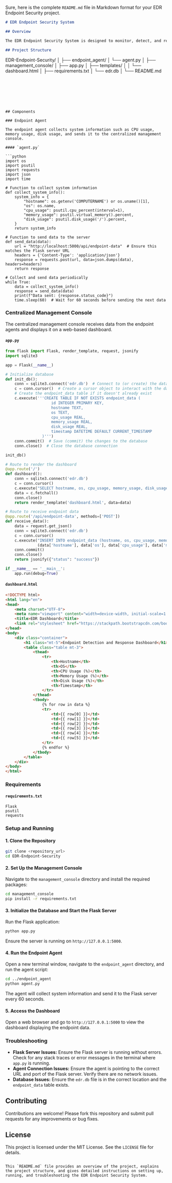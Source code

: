 Sure, here is the complete `README.md` file in Markdown format for your EDR Endpoint Security project.

```markdown
# EDR Endpoint Security System

## Overview

The EDR Endpoint Security System is designed to monitor, detect, and respond to security threats on endpoints within an organization's network. This project includes an endpoint agent that collects system information and a centralized management console that displays the collected data and alerts on a web-based dashboard.

## Project Structure

```






EDR-Endpoint-Security/
│
├── endpoint_agent/
│   └── agent.py
│
├── management_console/
│   ├── app.py
│   ├── templates/
│   │   └── dashboard.html
│   ├── requirements.txt
│   └── edr.db
│
└── README.md
```







## Components

### Endpoint Agent

The endpoint agent collects system information such as CPU usage, memory usage, disk usage, and sends it to the centralized management console.

#### `agent.py`

```python
import os
import psutil
import requests
import json
import time

# Function to collect system information
def collect_system_info():
    system_info = {
        "hostname": os.getenv('COMPUTERNAME') or os.uname()[1],
        "os": os.name,
        "cpu_usage": psutil.cpu_percent(interval=1),
        "memory_usage": psutil.virtual_memory().percent,
        "disk_usage": psutil.disk_usage('/').percent,
    }
    return system_info

# Function to send data to the server
def send_data(data):
    url = "http://localhost:5000/api/endpoint-data"  # Ensure this matches the Flask server URL
    headers = {'Content-Type': 'application/json'}
    response = requests.post(url, data=json.dumps(data), headers=headers)
    return response

# Collect and send data periodically
while True:
    data = collect_system_info()
    response = send_data(data)
    print(f"Data sent: {response.status_code}")
    time.sleep(60)  # Wait for 60 seconds before sending the next data
```

### Centralized Management Console

The centralized management console receives data from the endpoint agents and displays it on a web-based dashboard.

#### `app.py`

```python
from flask import Flask, render_template, request, jsonify
import sqlite3

app = Flask(__name__)

# Initialize database
def init_db():
    conn = sqlite3.connect('edr.db')  # Connect to (or create) the database file
    c = conn.cursor()  # Create a cursor object to interact with the database
    # Create the endpoint_data table if it doesn't already exist
    c.execute('''CREATE TABLE IF NOT EXISTS endpoint_data (
                    id INTEGER PRIMARY KEY,
                    hostname TEXT,
                    os TEXT,
                    cpu_usage REAL,
                    memory_usage REAL,
                    disk_usage REAL,
                    timestamp DATETIME DEFAULT CURRENT_TIMESTAMP
                )''')
    conn.commit()  # Save (commit) the changes to the database
    conn.close()  # Close the database connection

init_db()

# Route to render the dashboard
@app.route('/')
def dashboard():
    conn = sqlite3.connect('edr.db')
    c = conn.cursor()
    c.execute("SELECT hostname, os, cpu_usage, memory_usage, disk_usage, timestamp FROM endpoint_data")
    data = c.fetchall()
    conn.close()
    return render_template('dashboard.html', data=data)

# Route to receive endpoint data
@app.route('/api/endpoint-data', methods=['POST'])
def receive_data():
    data = request.get_json()
    conn = sqlite3.connect('edr.db')
    c = conn.cursor()
    c.execute("INSERT INTO endpoint_data (hostname, os, cpu_usage, memory_usage, disk_usage) VALUES (?, ?, ?, ?, ?)",
              (data['hostname'], data['os'], data['cpu_usage'], data['memory_usage'], data['disk_usage']))
    conn.commit()
    conn.close()
    return jsonify({"status": "success"})

if __name__ == '__main__':
    app.run(debug=True)
```

#### `dashboard.html`

```html
<!DOCTYPE html>
<html lang="en">
<head>
    <meta charset="UTF-8">
    <meta name="viewport" content="width=device-width, initial-scale=1.0">
    <title>EDR Dashboard</title>
    <link rel="stylesheet" href="https://stackpath.bootstrapcdn.com/bootstrap/4.5.2/css/bootstrap.min.css">
</head>
<body>
    <div class="container">
        <h1 class="mt-5">Endpoint Detection and Response Dashboard</h1>
        <table class="table mt-3">
            <thead>
                <tr>
                    <th>Hostname</th>
                    <th>OS</th>
                    <th>CPU Usage (%)</th>
                    <th>Memory Usage (%)</th>
                    <th>Disk Usage (%)</th>
                    <th>Timestamp</th>
                </tr>
            </thead>
            <tbody>
                {% for row in data %}
                <tr>
                    <td>{{ row[0] }}</td>
                    <td>{{ row[1] }}</td>
                    <td>{{ row[2] }}</td>
                    <td>{{ row[3] }}</td>
                    <td>{{ row[4] }}</td>
                    <td>{{ row[5] }}</td>
                </tr>
                {% endfor %}
            </tbody>
        </table>
    </div>
</body>
</html>
```

### Requirements

#### `requirements.txt`

```
Flask
psutil
requests
```

### Setup and Running

#### 1. Clone the Repository

```sh
git clone <repository_url>
cd EDR-Endpoint-Security
```

#### 2. Set Up the Management Console

Navigate to the `management_console` directory and install the required packages:

```sh
cd management_console
pip install -r requirements.txt
```

#### 3. Initialize the Database and Start the Flask Server

Run the Flask application:

```sh
python app.py
```

Ensure the server is running on `http://127.0.0.1:5000`.

#### 4. Run the Endpoint Agent

Open a new terminal window, navigate to the `endpoint_agent` directory, and run the agent script:

```sh
cd ../endpoint_agent
python agent.py
```

The agent will collect system information and send it to the Flask server every 60 seconds.

#### 5. Access the Dashboard

Open a web browser and go to `http://127.0.0.1:5000` to view the dashboard displaying the endpoint data.

### Troubleshooting

- **Flask Server Issues:** Ensure the Flask server is running without errors. Check for any stack traces or error messages in the terminal where `app.py` is running.
- **Agent Connection Issues:** Ensure the agent is pointing to the correct URL and port of the Flask server. Verify there are no network issues.
- **Database Issues:** Ensure the `edr.db` file is in the correct location and the `endpoint_data` table exists.

## Contributing

Contributions are welcome! Please fork this repository and submit pull requests for any improvements or bug fixes.

## License

This project is licensed under the MIT License. See the `LICENSE` file for details.
```

This `README.md` file provides an overview of the project, explains the project structure, and gives detailed instructions on setting up, running, and troubleshooting the EDR Endpoint Security System.
